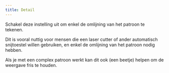 ```yaml
---
title: Detail
---
```


Schakel deze instelling uit om enkel de omlijning van het patroon te tekenen.

Dit is vooral nuttig voor mensen die een laser cutter of ander automatisch snijtoestel willen gebruiken, en enkel de omlijning van het patroon nodig hebben.

<Note>

Als je met een complex patroon werkt kan dit ook (een beetje) helpen om de weergave fris te houden.

</Note>
